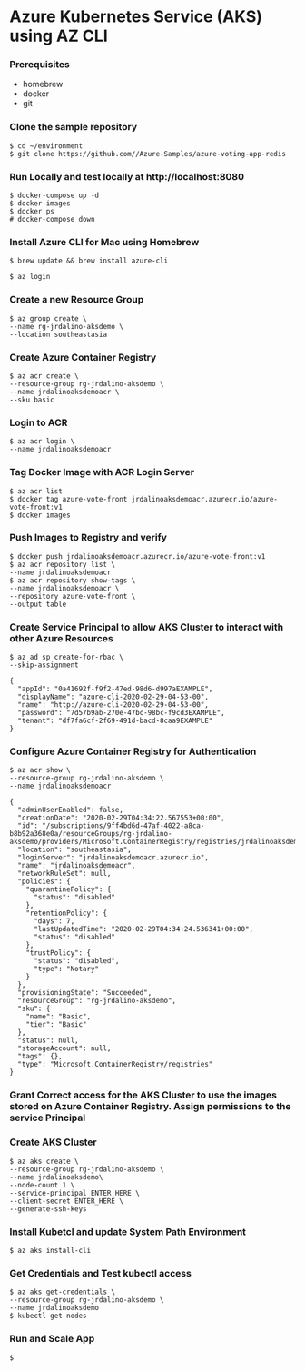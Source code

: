 # Azure Kubernetes Service (AKS) using AZ CLI

### Prerequisites
- homebrew
- docker
- git

### Clone the sample repository
```
$ cd ~/environment
$ git clone https://github.com//Azure-Samples/azure-voting-app-redis
```

### Run Locally and test locally at http://localhost:8080
```
$ docker-compose up -d
$ docker images
$ docker ps
# docker-compose down
```

### Install Azure CLI for Mac using Homebrew
```
$ brew update && brew install azure-cli

$ az login
```

### Create a new Resource Group
```
$ az group create \
--name rg-jrdalino-aksdemo \
--location southeastasia
```

### Create Azure Container Registry
```
$ az acr create \
--resource-group rg-jrdalino-aksdemo \
--name jrdalinoaksdemoacr \
--sku basic
```

### Login to ACR
```
$ az acr login \
--name jrdalinoaksdemoacr
```

### Tag Docker Image with ACR Login Server
```
$ az acr list
$ docker tag azure-vote-front jrdalinoaksdemoacr.azurecr.io/azure-vote-front:v1
$ docker images
```

### Push Images to Registry and verify
```
$ docker push jrdalinoaksdemoacr.azurecr.io/azure-vote-front:v1
$ az acr repository list \
--name jrdalinoaksdemoacr
$ az acr repository show-tags \
--name jrdalinoaksdemoacr \
--repository azure-vote-front \
--output table
```

### Create Service Principal to allow AKS Cluster to interact with other Azure Resources
```
$ az ad sp create-for-rbac \
--skip-assignment
```
```
{
  "appId": "0a41692f-f9f2-47ed-98d6-d997aEXAMPLE",
  "displayName": "azure-cli-2020-02-29-04-53-00",
  "name": "http://azure-cli-2020-02-29-04-53-00",
  "password": "7d57b9ab-270e-47bc-98bc-f9cd3EXAMPLE",
  "tenant": "df7fa6cf-2f69-491d-bacd-8caa9EXAMPLE"
}
```

### Configure Azure Container Registry for Authentication
```
$ az acr show \
--resource-group rg-jrdalino-aksdemo \
--name jrdalinoaksdemoacr
```
```
{
  "adminUserEnabled": false,
  "creationDate": "2020-02-29T04:34:22.567553+00:00",
  "id": "/subscriptions/9ff4bd6d-47af-4022-a8ca-b8b92a368e0a/resourceGroups/rg-jrdalino-aksdemo/providers/Microsoft.ContainerRegistry/registries/jrdalinoaksdemoacr",
  "location": "southeastasia",
  "loginServer": "jrdalinoaksdemoacr.azurecr.io",
  "name": "jrdalinoaksdemoacr",
  "networkRuleSet": null,
  "policies": {
    "quarantinePolicy": {
      "status": "disabled"
    },
    "retentionPolicy": {
      "days": 7,
      "lastUpdatedTime": "2020-02-29T04:34:24.536341+00:00",
      "status": "disabled"
    },
    "trustPolicy": {
      "status": "disabled",
      "type": "Notary"
    }
  },
  "provisioningState": "Succeeded",
  "resourceGroup": "rg-jrdalino-aksdemo",
  "sku": {
    "name": "Basic",
    "tier": "Basic"
  },
  "status": null,
  "storageAccount": null,
  "tags": {},
  "type": "Microsoft.ContainerRegistry/registries"
}
```

### Grant Correct access for the AKS Cluster to use the images stored on Azure Container Registry. Assign permissions to the service Principal

### Create AKS Cluster
```
$ az aks create \
--resource-group rg-jrdalino-aksdemo \
--name jrdalinoaksdemo\
--node-count 1 \
--service-principal ENTER_HERE \
--client-secret ENTER_HERE \
--generate-ssh-keys
```

### Install Kubetcl and update System Path Environment
```
$ az aks install-cli
```

### Get Credentials and Test kubectl access
```
$ az aks get-credentials \
--resource-group rg-jrdalino-aksdemo \
--name jrdalinoaksdemo
$ kubectl get nodes
```

### Run and Scale App
```
$
```
